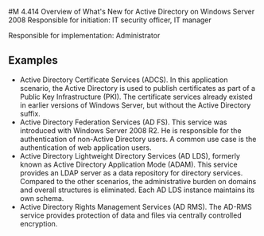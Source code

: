 #M 4.414 Overview of What's New for Active Directory on Windows Server 2008
Responsible for initiation: IT security officer, IT manager

Responsible for implementation: Administrator



## Examples 
* Active Directory Certificate Services (ADCS). In this application scenario, the Active Directory is used to publish certificates as part of a Public Key Infrastructure (PKI). The certificate services already existed in earlier versions of Windows Server, but without the Active Directory suffix.
* Active Directory Federation Services (AD FS). This service was introduced with Windows Server 2008 R2. He is responsible for the authentication of non-Active Directory users. A common use case is the authentication of web application users.
* Active Directory Lightweight Directory Services (AD LDS), formerly known as Active Directory Application Mode (ADAM). This service provides an LDAP server as a data repository for directory services. Compared to the other scenarios, the administrative burden on domains and overall structures is eliminated. Each AD LDS instance maintains its own schema.
* Active Directory Rights Management Services (AD RMS). The AD-RMS service provides protection of data and files via centrally controlled encryption.




